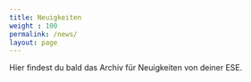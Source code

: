 ```yaml
---
title: Neuigkeiten
weight : 100
permalink: /news/
layout: page
---
```


Hier findest du bald das Archiv für Neuigkeiten von deiner ESE.